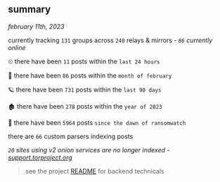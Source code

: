 
## summary
_february 11th, 2023_

currently tracking `131` groups across `240` relays & mirrors - _`86` currently online_

⏲ there have been `11` posts within the `last 24 hours`

🦈 there have been `86` posts within the `month of february`

🪐 there have been `731` posts within the `last 90 days`

🏚 there have been `278` posts within the `year of 2023`

🦕 there have been `5964` posts `since the dawn of ransomwatch`

there are `66` custom parsers indexing posts

_`20` sites using v2 onion services are no longer indexed - [support.torproject.org](https://support.torproject.org/onionservices/v2-deprecation/)_

> see the project [README](https://github.com/joshhighet/ransomwatch#ransomwatch--) for backend technicals
